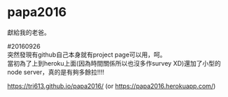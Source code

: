 # papa2016

獻給我的老爸。  

\#20160926  
突然發現有github自己本身就有project page可以用，呵。  
當初為了上到heroku上面(因為時間關係所以也沒多作survey XD)還加了小型的node server，真的是有夠多餘拉!!!!

https://tri613.github.io/papa2016/
(or https://papa2016.herokuapp.com/)

